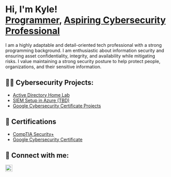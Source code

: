 <h1>Hi, I'm Kyle! <br/><a href="https://github.com/ktrebbien">Programmer</a>, <a href="https://www.linkedin.com/in/kyletrebbien/">Aspiring Cybersecurity Professional</a></h1>

I am a highly adaptable and detail-oriented tech professional with a strong programming background. I am enthusiastic about information security and ensuring asset confidentiality, integrity, and availability while mitigating risks. I value maintaining a strong security posture to help protect people, organizations, and their sensitive information.

<h2>👨‍💻 Cybersecurity Projects:</h2>

- [Active Directory Home Lab](https://github.com/ktrebbien/ActiveDirectoryLab)
- [SIEM Setup in Azure (TBD)](https://github.com/ktrebbien)
- [Google Cybersecurity Certificate Projects](https://github.com/ktrebbien/GoogleCyberCert)

<h2>📜 Certifications </h2>

- [CompTIA Security+](https://www.comptia.org/certifications/security)
- [Google Cybersecurity Certificate](https://www.coursera.org/professional-certificates/google-cybersecurity)

<h2> 🤳 Connect with me:</h2>

[<img align="left" alt="JoshMadakor | LinkedIn" width="22px" src="https://cdn.jsdelivr.net/npm/simple-icons@v3/icons/linkedin.svg" />][linkedin]

[linkedin]: https://linkedin.com/in/kyletrebbien

<!--
**ktrebbien/ktrebbien** is a ✨ _special_ ✨ repository because its `README.md` (this file) appears on your GitHub profile.

Here are some ideas to get you started:

- 🔭 I’m currently working on ...
- 🌱 I’m currently learning ...
- 👯 I’m looking to collaborate on ...
- 🤔 I’m looking for help with ...
- 💬 Ask me about ...
- 📫 How to reach me: ...
- 😄 Pronouns: ...
- ⚡ Fun fact: ...
-->
